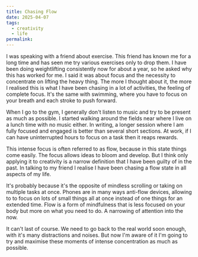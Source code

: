 ```yaml
---
title: Chasing Flow
date: 2025-04-07
tags:
  - creativity
  - life
permalink:
---
```

I was speaking with a friend about exercise. This friend has known me for a long time and has seen me try various exercises only to drop them. I have been doing weightlifting consistently now for about a year, so he asked why this has worked for me. I said it was about focus and the necessity to concentrate on lifting the heavy thing. The more I thought about it, the more I realised this is what I have been chasing in a lot of activities, the feeling of complete focus. It's the same with swimming, where you have to focus on your breath and each stroke to push forward. 

When I go to the gym, I generally don't listen to music and try to be present as much as possible. I started walking around the fields near where I live on a lunch time with no music either. In writing, a longer session where I am fully focused and engaged is better than several short sections. At work, if I can have uninterrupted hours to focus on a task then it reaps rewards. 

This intense focus is often referred to as flow, because in this state things come easily. The focus allows ideas to bloom and develop. But I think only applying it to creativity is a narrow definition that I have been guilty of in the past. In talking to my friend I realise I have been chasing a flow state in all aspects of my life. 

It's probably because it's the opposite of mindless scrolling or taking on multiple tasks at once. Phones are in many ways anti-flow devices, allowing to to focus on lots of small things all at once instead of one things for an extended time. Flow is a form of mindfulness that is less focused on your body but more on what you need to do. A narrowing of attention into the now. 

It can't last of course. We need to go back to the real world soon enough, with it's many distractions and noises. But now I'm aware of it I'm going to try and maximise these moments of intense concentration as much as possible. 